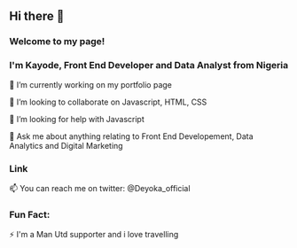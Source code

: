 ## Hi there 👋

### Welcome to my page!

### I'm Kayode, Front End Developer and Data Analyst from Nigeria

🔭 I’m currently working on my portfolio page

👯 I’m looking to collaborate on Javascript, HTML, CSS

🤔 I’m looking for help with Javascript

💬 Ask me about anything relating to Front End Developement, Data Analytics and Digital Marketing

### Link

📫 You can reach me on twitter: @Deyoka_official

### Fun Fact:

⚡ I'm a Man Utd supporter and i love travelling

